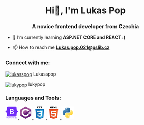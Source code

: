 <h1 align="center">Hi👋, I'm Lukas Pop</h1>
<h3 align="center">A novice frontend developer from Czechia</h3>

- 🌱 I’m currently learning **ASP.NET CORE and REACT :)**

- 📫 How to reach me **Lukas.pop.021@pslib.cz**

<h3 align="left">Connect with me:</h3>
<p align="left">
<a href="https://instagram.com/lukasspop" target="blank"><img align="center" src="https://raw.githubusercontent.com/rahuldkjain/github-profile-readme-generator/master/src/images/icons/Social/instagram.svg" alt="lukasspop" height="30" width="40" /></a> Lukasspop
  
<img align="center" src="https://raw.githubusercontent.com/rahuldkjain/github-profile-readme-generator/master/src/images/icons/Social/discord.svg" alt="lukypop" height="30" width="40" /> lukypop
</p>

<h3 align="left">Languages and Tools:</h3>
<p align="left"> <a href="https://getbootstrap.com" target="_blank" rel="noreferrer"> <img src="https://raw.githubusercontent.com/devicons/devicon/master/icons/bootstrap/bootstrap-plain-wordmark.svg" alt="bootstrap" width="40" height="40"/> </a> <a href="https://www.w3schools.com/cs/" target="_blank" rel="noreferrer"> <img src="https://raw.githubusercontent.com/devicons/devicon/master/icons/csharp/csharp-original.svg" alt="csharp" width="40" height="40"/> </a> <a href="https://www.w3schools.com/css/" target="_blank" rel="noreferrer"> <img src="https://raw.githubusercontent.com/devicons/devicon/master/icons/css3/css3-original-wordmark.svg" alt="css3" width="40" height="40"/> </a> <a href="https://www.w3.org/html/" target="_blank" rel="noreferrer"> <img src="https://raw.githubusercontent.com/devicons/devicon/master/icons/html5/html5-original-wordmark.svg" alt="html5" width="40" height="40"/> </a> <a href="https://www.python.org" target="_blank" rel="noreferrer"> <img src="https://raw.githubusercontent.com/devicons/devicon/master/icons/python/python-original.svg" alt="python" width="40" height="40"/> </a> </p>

